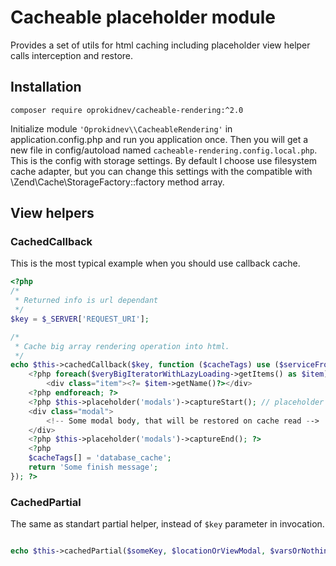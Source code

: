# Cacheable placeholder module

Provides a set of utils for html caching including placeholder view helper calls interception and restore.

## Installation

```
composer require oprokidnev/cacheable-rendering:^2.0
```

Initialize module `'Oprokidnev\\CacheableRendering'` in application.config.php and run you application once. Then you will get a new file in config/autoload named `cacheable-rendering.config.local.php`. This is the config with storage settings. By default I choose use filesystem cache adapter, but you can change this settings with the compatible with \Zend\Cache\StorageFactory::factory method array.

## View helpers

### CachedCallback

This is the most typical example when you should use callback cache.

```php
<?php
/*
 * Returned info is url dependant
 */
$key = $_SERVER['REQUEST_URI'];

/*
 * Cache big array rendering operation into html.
 */
echo $this->cachedCallback($key, function ($cacheTags) use ($serviceFromController) { ?>
    <?php foreach($veryBigIteratorWithLazyLoading->getItems() as $item): ?>
        <div class="item"><?= $item->getName()?></div>
    <?php endforeach; ?>
    <?php $this->placeholder('modals')->captureStart(); // placeholder call happens here ?>
    <div class="modal">
        <!-- Some modal body, that will be restored on cache read -->
    </div>
    <?php $this->placeholder('modals')->captureEnd(); ?>
    <?php
    $cacheTags[] = 'database_cache';
    return 'Some finish message';
}); ?>

```


### CachedPartial

The same as standart partial helper, instead of `$key` parameter in invocation.

```php

echo $this->cachedPartial($someKey, $locationOrViewModal, $varsOrNothing);

```
